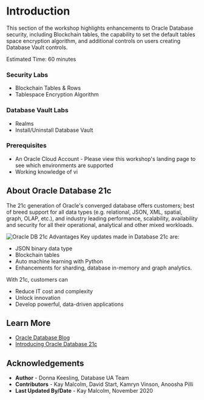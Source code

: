 # Introduction

This section of the workshop highlights enhancements to Oracle Database security, including Blockchain tables, the capability to set the default tables space encryption algorithm, and additional controls on users creating Database Vault controls.

Estimated Time: 60 minutes

### Security Labs

* Blockchain Tables & Rows
* Tablespace Encryption Algorithm

### Database Vault Labs

* Realms
* Install/Uninstall Database Vault

### Prerequisites

* An Oracle Cloud Account - Please view this workshop's landing page to see which environments are supported
* Working knowledge of vi

## About Oracle Database 21c

The 21c generation of Oracle's converged database offers customers; best of breed support for all data types (e.g. relational, JSON, XML, spatial, graph, OLAP, etc.), and industry leading performance, scalability, availability and security for all their operational, analytical and other mixed workloads.

 ![Oracle DB 21c Advantages](images/21c-support.png "Oracle DB 21c Advantages")
Key updates made in Database 21c are:
* JSON binary data type
* Blockchain tables
* Auto machine learning with Python
* Enhancements for sharding, database in-memory and graph analytics.

With 21c, customers can
* Reduce IT cost and complexity
* Unlock innovation
* Develop powerful, data-driven applications

## Learn More

* [Oracle Database Blog](http://blogs.oracle.com/database)
* [Introducing Oracle Database 21c](https://blogs.oracle.com/database/introducing-oracle-database-21c)

## Acknowledgements

* **Author** - Donna Keesling, Database UA Team
* **Contributors** - Kay Malcolm, David Start, Kamryn Vinson, Anoosha Pilli 
* **Last Updated By/Date** - Kay Malcolm, November 2020
